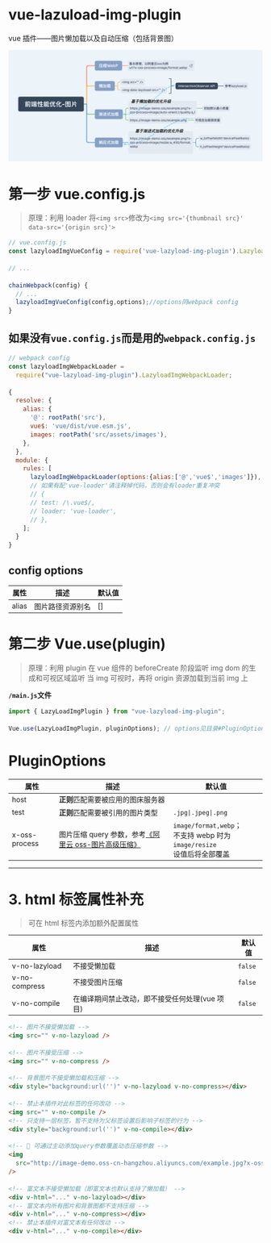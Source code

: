 <!-- prettier-ignore -->
# vue-lazuload-img-plugin

vue 插件——图片懒加载以及自动压缩（包括背景图）

<img src="https://github.com/Learn-form-Zakas/vue-lazyload-img-plugin/blob/master/xmind/前端性能优化-图片.png"/>

# 第一步 vue.config.js

> 原理：利用 loader 将`<img src>`修改为`<img src='{thumbnail src}' data-src='{origin src}'>`

```js
// vue.config.js
const lazyloadImgVueConfig = require('vue-lazyload-img-plugin').LazyloadImgVueConfig

// ...

chainWebpack(config) {
  // ...
  lazyloadImgVueConfig(config,options);//options同webpack config
}
```

## 如果没有`vue.config.js`而是用的`webpack.config.js`

```js
// webpack config
const lazyloadImgWebpackLoader =
  require("vue-lazyload-img-plugin").LazyloadImgWebpackLoader;

{
  resolve: {
    alias: {
      '@': rootPath('src'),
      vue$: 'vue/dist/vue.esm.js',
      images: rootPath('src/assets/images'),
    },
  },
  module: {
    rules: [
      lazyloadImgWebpackLoader(options:{alias:['@','vue$','images']}), //详见目录##config options
      // 如果有配'vue-loader'请注释掉代码，否则会有loader重复冲突
      // {
      // test: /\.vue$/,
      // loader: 'vue-loader',
      // },
    ];
  }
}
```

## config options

| 属性  | 描述             | 默认值 |
| ----- | ---------------- | ------ |
| alias | 图片路径资源别名 | []     |

# 第二步 Vue.use(plugin)

> 原理：利用 plugin 在 vue 组件的 beforeCreate 阶段监听 img dom 的生成和可视区域监听
> 当 img 可视时，再将 origin 资源加载到当前 img 上

<b>`/main.js`文件</b>

```js
import { LazyLoadImgPlugin } from "vue-lazyload-img-plugin";

Vue.use(LazyLoadImgPlugin, pluginOptions); // options见目录#PluginOptions
```

# PluginOptions

| 属性          | 描述                                                                                                        | 默认值                                                                           |
| ------------- | ----------------------------------------------------------------------------------------------------------- | -------------------------------------------------------------------------------- |
| host          | **正则**匹配需要被应用的图床服务器                                                                          |                                                                                  |
| test          | **正则**匹配需要被引用的图片类型                                                                            | `.jpg\|.jpeg\|.png`                                                              |
| x-oss-process | 图片压缩 query 参数，参考[《阿里云 oss-图片高级压缩》](https://help.aliyun.com/document_detail/135444.html) | `image/format,webp`；<br /> 不支持 webp 时为`image/resize`<br />设值后将全部覆盖 |

---

# 3. html 标签属性补充

> 可在 html 标签内添加额外配置属性

| 属性          | 描述                                           | 默认值  |
| ------------- | ---------------------------------------------- | ------- |
| v-no-lazyload | 不接受懒加载                                   | `false` |
| v-no-compress | 不接受图片压缩                                 | `false` |
| v-no-compile  | 在编译期间禁止改动，即不接受任何处理(vue 项目) | `false` |

```html
<!-- 图片不接受懒加载 -->
<img src="" v-no-lazyload />

<!-- 图片不接受压缩 -->
<img src="" v-no-compress />

<!-- 背景图片不接受懒加载和压缩 -->
<div style="background:url('')" v-no-lazyload v-no-compress></div>

<!-- 禁止本插件对此标签的任何改动 -->
<img src="" v-no-compile />
<!-- 只支持一层标签，暂不支持为父标签设置后影响子标签的行为 -->
<div style="background:url('')" v-no-compile></div>

<!-- 🌟 可通过主动添加query参数覆盖动态压缩参数 -->
<img
  src="http://image-demo.oss-cn-hangzhou.aliyuncs.com/example.jpg?x-oss-process=image/resize,p_50"
/>

<!-- 富文本不接受懒加载（即富文本也默认支持了懒加载） -->
<div v-html="..." v-no-lazyload></div>
<!-- 富文本内所有图片和背景图都不支持压缩 -->
<div v-html="..." v-no-compress></div>
<!-- 禁止本插件对富文本有任何改动 -->
<div v-html="..." v-no-compile></div>
```
